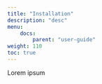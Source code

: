 ```yaml
---
title: "Installation"
description: "desc"
menu:
    docs:
        parent: "user-guide"
weight: 110
toc: true
---
```


Lorem ipsum